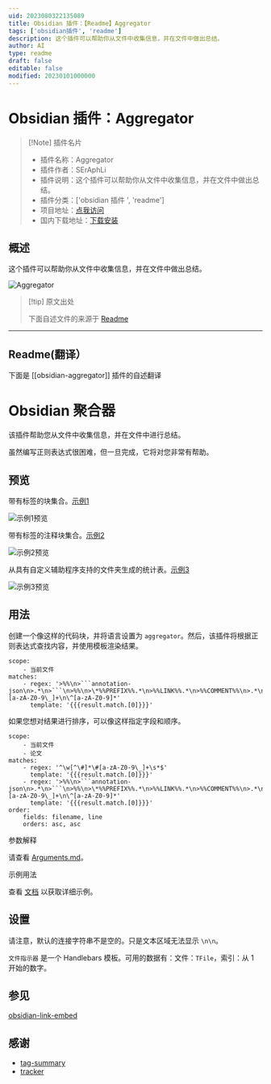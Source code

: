 ```yaml
---
uid: 2023080322135089
title: Obsidian 插件：【Readme】Aggregator
tags: ['obsidian插件', 'readme']
description: 这个插件可以帮助你从文件中收集信息，并在文件中做出总结。
author: AI
type: readme
draft: false
editable: false
modified: 20230101000000
---
```


# Obsidian 插件：Aggregator

> [!Note] 插件名片
> - 插件名称：Aggregator
> - 插件作者：SErAphLi
> - 插件说明：这个插件可以帮助你从文件中收集信息，并在文件中做出总结。
> - 插件分类：['obsidian 插件 ', 'readme']
> - 项目地址：[点我访问](https://github.com/Seraphli/obsidian-aggregator)
> - 国内下载地址：[下载安装](https://pkmer.cn/products/plugin/pluginMarket/?obsidian-aggregator)

## 概述

这个插件可以帮助你从文件中收集信息，并在文件中做出总结。

![Aggregator](https://cdn.pkmer.cn/covers/obsidian-aggregator.png!pkmer)

> [!tip] 原文出处
>
>下面自述文件的来源于 [Readme](https://ghproxy.net/https://raw.githubusercontent.com/Seraphli/obsidian-aggregator/main/README.md)
>

---

## Readme(翻译）

下面是 [[obsidian-aggregator]] 插件的自述翻译

# Obsidian 聚合器

该插件帮助您从文件中收集信息，并在文件中进行总结。

虽然编写正则表达式很困难，但一旦完成，它将对您非常有帮助。

## 预览

带有标签的块集合。[示例1](docs/Example1.md)

![示例1预览](docs/example1-preview.png)

带有标签的注释块集合。[示例2](docs/Example2.md)

![示例2预览](docs/example2-preview.png)

从具有自定义辅助程序支持的文件夹生成的统计表。[示例3](docs/Example3.md)

![示例3预览](docs/example3-preview.png)

## 用法

创建一个像这样的代码块，并将语言设置为 `aggregator`。然后，该插件将根据正则表达式查找内容，并使用模板渲染结果。

````aggregator
scope:
    - 当前文件
matches:
    - regex: '>%%\n>```annotation-json\n>.*\n>```\n>%%\n>\*%%PREFIX%%.*\n>%%LINK%%.*\n>%%COMMENT%%\n>.*\n>%%TAGS%%\n>\#[a-zA-Z0-9\_]+\n\^[a-zA-Z0-9]*'
      template: '{{{result.match.[0]}}}'
````

如果您想对结果进行排序，可以像这样指定字段和顺序。

````aggregator
scope:
    - 当前文件
    - 论文
matches:
    - regex: '^\w[^\#]*\#[a-zA-Z0-9\_]+\s*$'
      template: '{{{result.match.[0]}}}'
    - regex: '>%%\n>```annotation-json\n>.*\n>```\n>%%\n>\*%%PREFIX%%.*\n>%%LINK%%.*\n>%%COMMENT%%\n>.*\n>%%TAGS%%\n>\#[a-zA-Z0-9\_]+\n\^[a-zA-Z0-9]*'
      template: '{{{result.match.[0]}}}'
order:
    fields: filename, line
    orders: asc, asc
````

参数解释

请查看 [Arguments.md](docs/Arguments.md)。

示例用法

查看 [文档](docs/) 以获取详细示例。

## 设置

请注意，默认的连接字符串不是空的。只是文本区域无法显示 `\n\n`。

`文件指示器` 是一个 Handlebars 模板。可用的数据有：文件：`TFile`，索引：从 1 开始的数字。

## 参见

[obsidian-link-embed](https://github.com/Seraphli/obsidian-link-embed)

## 感谢

- [tag-summary](https://github.com/macrojd/tag-summary)
- [tracker](https://github.com/pyrochlore/obsidian-tracker)



